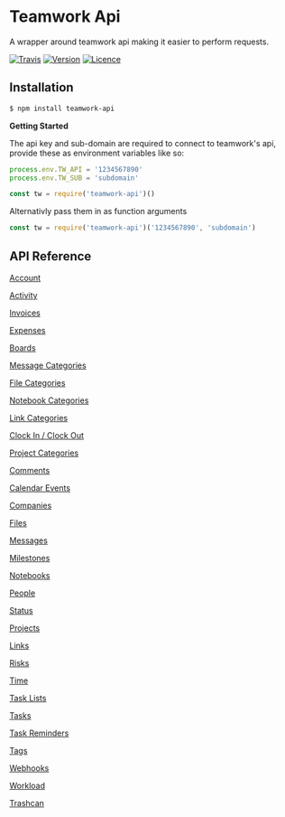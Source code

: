 # Teamwork Api

A wrapper around teamwork api making it easier to perform requests.

[![Travis](https://img.shields.io/travis/moshie/teamwork-api.svg?style=for-the-badge)](https://travis-ci.org/moshie/teamwork-api)
[![Version](https://img.shields.io/npm/v/teamwork-api.svg?style=for-the-badge)](https://www.npmjs.com/package/teamwork-api)
[![Licence](https://img.shields.io/npm/l/teamwork-api.svg?style=for-the-badge)](https://opensource.org/licenses/MIT)

## Installation

```bash
$ npm install teamwork-api
```

**Getting Started**

The api key and sub-domain are required to connect to teamwork's api, provide these as environment variables like so:

```js
process.env.TW_API = '1234567890'
process.env.TW_SUB = 'subdomain'

const tw = require('teamwork-api')()
```

Alternativly pass them in as function arguments 

```js
const tw = require('teamwork-api')('1234567890', 'subdomain')
```

## API Reference

[Account](/docs/teamwork.md)

[Activity](/docs/activity.md)

[Invoices](/docs/invoice.md)

[Expenses](/docs/expense.md)

[Boards](/docs/board.md)

[Message Categories](/docs/categories/message.md)

[File Categories](/docs/categories/file.md)

[Notebook Categories](/docs/categories/notebook.md)

[Link Categories](/docs/categories/link.md)

[Clock In / Clock Out](/docs/clocking.md)

[Project Categories](/docs/categories/project.md)

[Comments](/docs/comment.md)

[Calendar Events](/docs/calendar.md)

[Companies](/docs/company.md)

[Files](/docs/file.md)

[Messages](/docs/message.md)

[Milestones](/docs/milestone.md)

[Notebooks](/docs/notebook.md)

[People](/docs/people.md)

[Status](/docs/status.md)

[Projects](/docs/project.md)

[Links](/docs/link.md)

[Risks](/docs/risk.md)

[Time](/docs/time.md)

[Task Lists](/docs/task-list.md)

[Tasks](/docs/task.md)

[Task Reminders](/docs/task-reminder.md)

[Tags](/docs/tag.md)

[Webhooks](/docs/webhook.md)

[Workload](/docs/workload.md)

[Trashcan](/docs/trashcan.md)